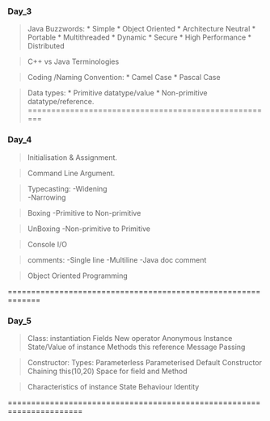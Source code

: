 ### Day_3

>Java Buzzwords:
            * Simple
            * Object Oriented 
            * Architecture Neutral 
            * Portable
            * Multithreaded 
            * Dynamic
            * Secure
            * High Performance 
            * Distributed 

>C++ vs Java Terminologies 

>Coding /Naming Convention:
            * Camel Case
            * Pascal Case    	

>Data types:
            * Primitive datatype/value
            * Non-primitive datatype/reference.
=====================================================

### Day_4

>Initialisation & Assignment.

>Command  Line Argument.

>Typecasting:
		-Widening  
		-Narrowing 

>Boxing
	-Primitive to Non-primitive 

>UnBoxing
	-Non-primitive to Primitive

>Console I/O

>comments:
	-Single line
	-Multiline 
	-Java doc comment

>Object Oriented Programming 

=============================================================

### Day_5

>Class:
>instantiation 
>Fields
>New operator
>Anonymous Instance
>State/Value of instance 
>Methods
>this reference 
>Message Passing

>Constructor:
>Types:
    Parameterless
    Parameterised
    Default
>Constructor Chaining
    this(10,20)
>Space for field and Method

>Characteristics of instance
    State
    Behaviour 
    Identity 
 
======================================================================

